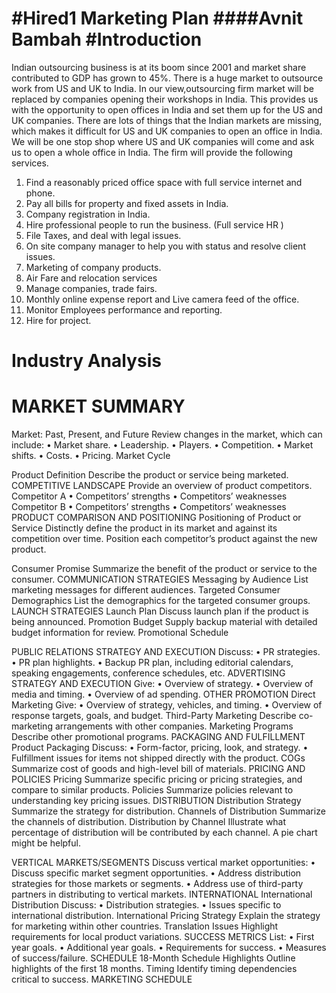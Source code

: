 #Hired1 Marketing Plan
####Avnit Bambah
#Introduction 
=============
Indian outsourcing business is at its boom since 2001 and market share contributed to GDP has grown to 45%. 
There is a huge market to outsource work from US and UK to India. 
In our view,outsourcing firm market will be replaced by companies opening their workshops in India. 
This provides us with the opportunity to open offices in India and set them up for the US and UK companies.
There are lots of things that the Indian markets are missing, which makes it difficult for US and UK companies to open an office in India. 
We will be one stop shop where US and UK companies will come and ask us to open a whole office in India. 
The firm will provide the following services. 

1.	Find a reasonably priced office space with full service internet and phone. 
2.	Pay all bills for property and fixed assets in India. 
2.	Company registration in India. 
3.	Hire professional people to run the business. (Full service HR )
4.	File Taxes, and deal with legal issues. 
5.	On site company manager to help you with status and resolve client issues. 
6.	Marketing of company products. 
7.	Air Fare and relocation services
8.	Manage companies, trade fairs. 
9.	Monthly online expense report and Live camera feed of the office.
10.	Monitor Employees performance and reporting.
11.	Hire for project. 

Industry Analysis 
==================
MARKET SUMMARY
==============
Market: Past, Present, and Future
Review changes in the market, which can include:
•	Market share.
•	Leadership.
•	Players.
•	Competition.
•	Market shifts.
•	Costs.
•	Pricing.
Market Cycle
 
Product Definition
Describe the product or service being marketed.
COMPETITIVE LANDSCAPE
Provide an overview of product competitors.
Competitor A
•	Competitors’ strengths
•	Competitors’ weaknesses
Competitor B
•	Competitors’ strengths
•	Competitors’ weaknesses
PRODUCT COMPARISON AND POSITIONING
Positioning of Product or Service
Distinctly define the product in its market and against its competition over time.
Position each competitor’s product against the new product.
 
Consumer Promise
Summarize the benefit of the product or service to the consumer.
COMMUNICATION STRATEGIES
Messaging by Audience
List marketing messages for different audiences.
Targeted Consumer Demographics
List the demographics for the targeted consumer groups.
LAUNCH STRATEGIES
Launch Plan
Discuss launch plan if the product is being announced.
Promotion Budget
Supply backup material with detailed budget information for review.
Promotional Schedule
 
PUBLIC RELATIONS STRATEGY AND EXECUTION
Discuss:
•	PR strategies.
•	PR plan highlights.
•	Backup PR plan, including editorial calendars, speaking engagements, conference schedules, etc.
ADVERTISING STRATEGY AND EXECUTION
Give:
•	Overview of strategy.
•	Overview of media and timing.
•	Overview of ad spending.
OTHER PROMOTION
Direct Marketing
Give:
•	Overview of strategy, vehicles, and timing.
•	Overview of response targets, goals, and budget.
Third-Party Marketing
Describe co-marketing arrangements with other companies.
Marketing Programs
Describe other promotional programs.
PACKAGING AND FULFILLMENT
Product Packaging
Discuss:
•	Form-factor, pricing, look, and strategy.
•	Fulfillment issues for items not shipped directly with the product.
COGs
Summarize cost of goods and high-level bill of materials.
PRICING AND POLICIES
Pricing
Summarize specific pricing or pricing strategies, and compare to similar products.
Policies
Summarize policies relevant to understanding key pricing issues.
DISTRIBUTION
Distribution Strategy
Summarize the strategy for distribution.
Channels of Distribution
Summarize the channels of distribution.
Distribution by Channel
Illustrate what percentage of distribution will be contributed by each channel. A pie chart might be helpful.
 
VERTICAL MARKETS/SEGMENTS
Discuss vertical market opportunities:
•	Discuss specific market segment opportunities.
•	Address distribution strategies for those markets or segments.
•	Address use of third-party partners in distributing to vertical markets.
INTERNATIONAL
International Distribution
Discuss:
•	Distribution strategies.
•	Issues specific to international distribution.
International Pricing Strategy
Explain the strategy for marketing within other countries.
Translation Issues
Highlight requirements for local product variations.
SUCCESS METRICS
List:
•	First year goals.
•	Additional year goals.
•	Requirements for success.
•	Measures of success/failure.
SCHEDULE
18-Month Schedule Highlights
Outline highlights of the first 18 months.
Timing
Identify timing dependencies critical to success.
MARKETING SCHEDULE
 
